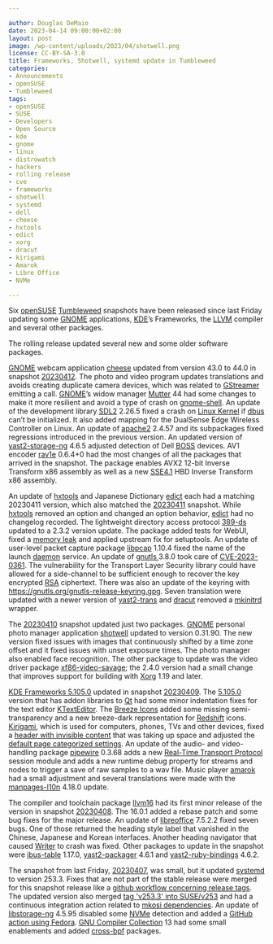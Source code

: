 ```yaml
---

author: Douglas DeMaio 
date: 2023-04-14 09:00:00+02:00
layout: post
image: /wp-content/uploads/2023/04/shotwell.png
license: CC-BY-SA-3.0
title: Frameworks, Shotwell, systemd update in Tumbleweed
categories:
- Announcements
- openSUSE
- Tumbleweed
tags:
- openSUSE
- SUSE
- Developers
- Open Source
- kde
- gnome
- linux
- distrowatch
- hackers
- rolling release
- cve
- frameworks
- shotwell
- systemd
- dell
- cheese
- hxtools
- edict
- xorg
- dracut
- kirigami
- Amarok
- Libre Office
- NVMe

---
```


Six [openSUSE](https://get.opensuse.org/) [Tumbleweed](https://get.opensuse.org/tumbleweed/) snapshots have been released since last Friday updating some [GNOME](https://www.gnome.org/) applications, [KDE](https://kde.org)’s Frameworks, the [LLVM](https://llvm.org/) compiler and several other packages. 

The rolling release updated several new and some older software packages.

[GNOME](https://www.gnome.org/) webcam application [cheese](https://wiki.gnome.org/Apps/Cheese) updated from version 43.0 to 44.0 in snapshot [20230412](https://lists.opensuse.org/archives/list/factory@lists.opensuse.org/thread/CUR6A2D3R3HQC37RJGYVTWUDLGJCWMVQ/). The photo and video program updates translations and avoids creating duplicate camera devices, which was related to [GStreamer](https://gstreamer.freedesktop.org/) emitting a call. [GNOME](https://www.gnome.org/)’s widow manager [Mutter](https://gitlab.gnome.org/GNOME/mutter) 44 had some changes to make it more resilient and avoid a type of crash on [gnome-shell](https://gitlab.gnome.org/GNOME/gnome-shell). An update of the development library [SDL2](https://libsdl.org/) 2.26.5 fixed a crash on [Linux Kernel](https://www.kernel.org/) if [dbus](https://www.freedesktop.org/wiki/Software/dbus/) can’t be initialized. It also added mapping for the DualSense Edge Wireless Controller on Linux. An update of [apache2](https://httpd.apache.org/) 2.4.57 and its subpackages fixed regressions introduced in the previous version. An updated version of [yast2-storage-ng](https://github.com/yast/yast-storage-ng) 4.6.5 adjusted detection of Dell [BOSS](https://www.dell.com/support/manuals/de-de/boss-s-1/boss_s1_ug_publication/%C3%BCbersicht?guid=guid-b20ef25b-b7e3-40f2-b7cd-e497358cd10a&lang=en-us) devices. AV1 encoder [rav1e](https://github.com/xiph/rav1e/) 0.6.4+0 had the most changes of all the packages that arrived in the snapshot. The package enables AVX2 12-bit Inverse Transform x86 assembly as well as a new [SSE4.1](https://en.wikipedia.org/wiki/SSE4) HBD Inverse Transform x86 assembly.

An update of [hxtools](https://inai.de/projects/hxtools/) and Japanese Dictionary [edict](https://software.opensuse.org/package/edict) each had a matching 20230411 version, which also matched the [20230411](https://lists.opensuse.org/archives/list/factory@lists.opensuse.org/thread/MZXWUGJIAJP4JHVUCP5YSYHVKEHKBX5S/) snapshot. While [hxtools](https://inai.de/projects/hxtools/) removed an option and changed an option behavior, [edict](https://software.opensuse.org/package/edict) had no changelog recorded. The lightweight directory access protocol [389-ds](https://github.com/389ds/389-ds-base) updated to a 2.3.2 version update. The package added tests for WebUI, fixed a [memory leak](https://en.wikipedia.org/wiki/Memory_leak) and applied upstream fix for setuptools. An update of user-level packet capture package [libpcap](https://www.linuxfromscratch.org/blfs/view/svn/basicnet/libpcap.html) 1.10.4 fixed the name of the launch [daemon](https://en.wikipedia.org/wiki/Daemon_(computing)) service. An update of [gnutls ](https://www.gnutls.org/) 3.8.0 took care of [CVE-2023-0361](https://www.suse.com/security/cve/CVE-2023-0361.html). The vulnerability for the Transport Layer Security library could have allowed for a side-channel to be sufficient enough to recover the key encrypted [RSA](https://en.wikipedia.org/wiki/RSA_(cryptosystem)) ciphertext. There was also an update of the keyring with <https://gnutls.org/gnutls-release-keyring.gpg>. Seven translation were updated with a newer version of [yast2-trans](https://software.opensuse.org/package/yast2-trans) and [dracut](https://dracut.wiki.kernel.org/index.php/Main_Page) removed a [mkinitrd](https://linux.die.net/man/8/mkinitrd) wrapper. 

The [20230410](https://lists.opensuse.org/archives/list/factory@lists.opensuse.org/thread/VZC4GLKGQKVOV3XLS42GSOIZBM4IXZX4/) snapshot updated just two packages. [GNOME](https://www.gnome.org/) personal photo manager application [shotwell](https://wiki.gnome.org/Apps/Shotwell) updated to version 0.31.90. The new version fixed issues with images that continuously shifted by a time zone offset and it fixed issues with unset exposure times. The photo manager also enabled face recognition. The other package to update was the video driver package [xf86-video-savage](https://github.com/freedesktop/xorg-xf86-video-savage); the 2.4.0 version had a small change that improves support for building with [Xorg](https://www.x.org/wiki/) 1.19 and later.

[KDE Frameworks 5.105.0](https://kde.org/announcements/frameworks/5/5.105.0/) updated in snapshot [20230409](https://lists.opensuse.org/archives/list/factory@lists.opensuse.org/thread/C425HDRRFR4GXUHXTHKMNXEQYJCHMBQE/). The [5.105.0](https://kde.org/announcements/frameworks/5/5.105.0/) version that has addon libraries to [Qt](https://www.qt.io) had some minor indentation fixes for the text editor [KTextEditor](https://api.kde.org/frameworks/ktexteditor/html/). The [Breeze Icons](https://github.com/KDE/breeze-icons) added some missing semi-transparency and a new breeze-dark  representation for [Redshift](https://github.com/jonls/redshift) icons. [Kirigami](https://github.com/KDE/kirigami), which is used for computers, phones, TVs and other devices, fixed a [header with invisible content](https://github.com/KDE/kirigami/commit/24d929dd42a92efd35d74a10b60bc87e06dc4419) that was taking up space and adjusted the [default page categorized settings](https://github.com/KDE/kirigami/commit/6181af63d961bb10ac3fe24afba00fc07dd35f80). An update of the audio- and video-handling package [pipewire](https://pipewire.org/) 0.3.68 adds a new [Real-Time Transport Protocol](https://en.wikipedia.org/wiki/Real-time_Transport_Protocol) session module and adds a new runtime debug property for streams and nodes to trigger a save of raw samples to a wav file. Music player [amarok](https://invent.kde.org/multimedia/amarok) had a small adjustment and several translations were made with the  [manpages-l10n](https://build.opensuse.org/package/show/openSUSE:Factory/manpages-l10n) 4.18.0 update.

The compiler and toolchain package [llvm16](https://llvm.org/) had its first minor release of the version in snapshot [20230408](https://lists.opensuse.org/archives/list/factory@lists.opensuse.org/thread/BZQOLDKW7YCN7MFBKMH3EHKBQIIIDSEH/). The 16.0.1 added a rebase patch and some bug fixes for the major release. An update of [libreoffice](https://www.libreoffice.org/) 7.5.2.2 fixed seven bugs. One of those returned the heading style label that vanished in the Chinese, Japanese and Korean interfaces. Another heading navigator that caused [Writer](https://www.libreoffice.org/discover/writer/) to crash was fixed. Other packages to update in the snapshot were [ibus-table](https://github.com/kaio/ibus-table) 1.17.0,   [yast2-packager](https://github.com/yast/yast-packager) 4.6.1 and  [yast2-ruby-bindings](https://github.com/yast/yast-ruby-bindings) 4.6.2.

The snapshot from last Friday, [20230407](https://lists.opensuse.org/archives/list/factory@lists.opensuse.org/thread/YKNKPDELQNY6DAJXAGIE7GOG7F2DTYLO/), was small, but it updated [systemd](https://freedesktop.org/wiki/Software/systemd/) to version 253.3. Fixes that are not part of the stable release were merged for this snapshot release like a [github workflow concerning release tags](https://github.com/openSUSE/systemd/commit/a3f2884ef29dee2ace12afe74b9d8d539237a10a). The updated version also merged [tag 'v253.3' into SUSE/v253](https://github.com/openSUSE/systemd/commit/66f3a8a47d5bf6aea3f6fb181c01550a1a54406e) and had a continuous integration action related to [mkosi dependencies](https://github.com/openSUSE/systemd/commit/c5bc8bb0805b2bc9ca01dbf01fcb318e92edda43). An update of [libstorage-ng](https://github.com/openSUSE/libstorage-ng) 4.5.95 disabled some [NVMe](https://nvmexpress.org/) detection and added a [GitHub action using Fedora](https://github.com/openSUSE/libstorage-ng/pull/924). [GNU Compiler Collection](https://gcc.gnu.org/) 13 had some small enablements and added [cross-bpf](https://gcc.gnu.org/wiki/BPFBackEnd) packages.

<meta name="openSUSE, Tumbleweed, Developers, sysadmin, user, Open Source, rolling release, gamers, superuser, distrowatch, hacker, Linux, Kernel, systemd, gnome, amarok, api, abi, python, firefox, leap, nvme, llvm, gcc, dell, libreoffice, gnutls, frameworks, shotwell" content="HTML,CSS,XML,JavaScript">
